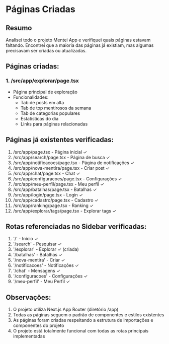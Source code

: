 # Páginas Criadas

## Resumo
Analisei todo o projeto Mentei App e verifiquei quais páginas estavam faltando. Encontrei que a maioria das páginas já existiam, mas algumas precisavam ser criadas ou atualizadas.

## Páginas criadas:

### 1. /src/app/explorar/page.tsx
- Página principal de exploração
- Funcionalidades:
  - Tab de posts em alta
  - Tab de top mentirosos da semana
  - Tab de categorias populares
  - Estatísticas do dia
  - Links para páginas relacionadas

## Páginas já existentes verificadas:

1. /src/app/page.tsx - Página inicial ✓
2. /src/app/search/page.tsx - Página de busca ✓
3. /src/app/notificacoes/page.tsx - Página de notificações ✓
4. /src/app/nova-mentira/page.tsx - Criar post ✓
5. /src/app/chat/page.tsx - Chat ✓
6. /src/app/configuracoes/page.tsx - Configurações ✓
7. /src/app/meu-perfil/page.tsx - Meu perfil ✓
8. /src/app/batalhas/page.tsx - Batalhas ✓
9. /src/app/login/page.tsx - Login ✓
10. /src/app/cadastro/page.tsx - Cadastro ✓
11. /src/app/ranking/page.tsx - Ranking ✓
12. /src/app/explorar/tags/page.tsx - Explorar tags ✓

## Rotas referenciadas no Sidebar verificadas:

1. '/' - Início ✓
2. '/search' - Pesquisar ✓
3. '/explorar' - Explorar ✓ (criada)
4. '/batalhas' - Batalhas ✓
5. '/nova-mentira' - Criar ✓
6. '/notificacoes' - Notificações ✓
7. '/chat' - Mensagens ✓
8. '/configuracoes' - Configurações ✓
9. '/meu-perfil' - Meu Perfil ✓

## Observações:

1. O projeto utiliza Next.js App Router (diretório /app)
2. Todas as páginas seguem o padrão de componentes e estilos existentes
3. As páginas foram criadas respeitando a estrutura de importações e componentes do projeto
4. O projeto está totalmente funcional com todas as rotas principais implementadas